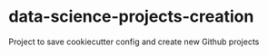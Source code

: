 # data-science-projects-creation
Project to save cookiecutter config and create new Github projects
